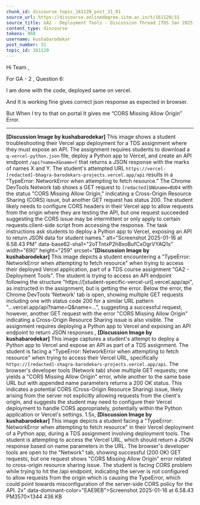 ```yaml
---
chunk_id: discourse_topic_161120_post_31_01
source_url: https://discourse.onlinedegree.iitm.ac.in/t/161120/31
source_title: GA2 - Deployment Tools - Discussion Thread [TDS Jan 2025]
content_type: discourse
tokens: 968
username: kushabarodekar
post_number: 31
topic_id: 161120
---
```


Hi Team ,

For GA - 2 , Question 6:

I am done with the code, deployed same on vercel.

And It is working fine gives correct json response as expected in browser.

But When I try to that on portal It gives me “CORS Missing Allow Origin” Error.

---

**[Discussion Image by kushabarodekar]** This image shows a student troubleshooting their Vercel app deployment for a TDS assignment where they must expose an API. The assignment requires students to download a `q-vercel-python.json` file, deploy a Python app to Vercel, and create an API endpoint `/api?name=X&name=Y` that returns a JSON response with the marks of names X and Y. The student's attempted URL `https://vercel-[redacted]-bhagra-barodekars-projects.vercel.app/api` results in a "TypeError: NetworkError when attempting to fetch resource." The Chrome DevTools Network tab shows a GET request to `[redacted]QN&name=BUD4` with the status "CORS Missing Allow Origin," indicating a Cross-Origin Resource Sharing (CORS) issue, but another GET request has status 200. The student likely needs to configure CORS headers in their Vercel app to allow requests from the origin where they are testing the API, but one request succeeded suggesting the CORS issue may be intermittent or only apply to certain requests.client-side script from accessing the response. The task instructions ask students to deploy a Python app to Vercel, exposing an API to return JSON data for student names." alt="Screenshot 2025-01-16 at 6.58.43 PM" data-base62-sha1="2oTTntxP2h8xoBufCxOgrVYAQ1s" width="690" height="259" srcset="**[Discussion Image by kushabarodekar]** This image depicts a student encountering a "TypeError: NetworkError when attempting to fetch resource" when trying to access their deployed Vercel application, part of a TDS course assignment "GA2 - Deployment Tools". The student is trying to access an API endpoint following the structure "https://[student-specific-vercel-url].vercel.app/api", as instructed in the assignment, but is getting the error. Below the error, the Chrome DevTools 'Network' tab is open, showing multiple GET requests including one with status code 200 for a similar URL pattern "...vercel.app/api?name=Q&name=...", suggesting a successful request, however, another GET request with the error "CORS Missing Allow Origin" indicating a Cross-Origin Resource Sharing issue is also visible. The assignment requires deploying a Python app to Vercel and exposing an API endpoint to return JSON responses., **[Discussion Image by kushabarodekar]** This image captures a student's attempt to deploy a Python app to Vercel and expose an API as part of a TDS assignment. The student is facing a "TypeError: NetworkError when attempting to fetch resource" when trying to access their Vercel URL, specifically `https://[redacted]-shagra-barodekars-projects.vercel.app/api`. The browser's developer tools (Network tab) show multiple GET requests; one yields a "CORS Missing Allow Origin" error, while another to the same base URL but with appended name parameters returns a 200 OK status. This indicates a potential CORS (Cross-Origin Resource Sharing) issue, likely arising from the server not explicitly allowing requests from the client's origin, and suggests the student may need to configure their Vercel deployment to handle CORS appropriately, potentially within the Python application or Vercel's settings. 1.5x, **[Discussion Image by kushabarodekar]** This image depicts a student facing a "TypeError: NetworkError when attempting to fetch resource" in their Vercel deployment of a Python app, during a TDS assignment involving deployment tools. The student is attempting to access the Vercel URL, which should return a JSON response based on name parameters in the URL. The browser's developer tools are open to the "Network" tab, showing successful (200 OK) GET requests, but one request shows "CORS Missing Allow Origin" error related to cross-origin resource sharing issue. The student is facing CORS problem while trying to hit the /api endpoint, indicating the server is not configured to allow requests from the origin which is causing the TypeError, which could point towards misconfiguration of the server-side CORS policy for the API. 2x" data-dominant-color="EAE9EB">Screenshot 2025-01-16 at 6.58.43 PM3570×1344 436 KB
